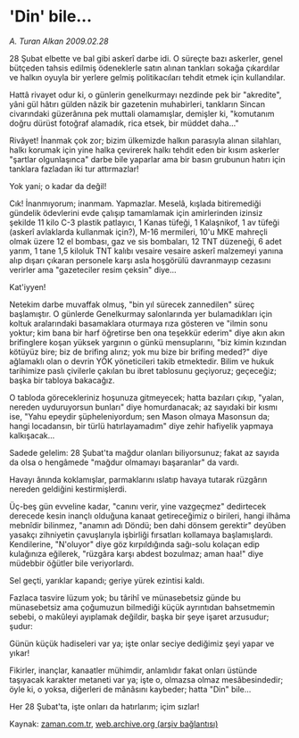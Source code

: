 # 'Din' bile...

*A. Turan Alkan 2009.02.28*

<tr><td class="metin" colspan="2" style="padding-top: 20px; padding-left: 5px; padding-right: 10px;">28 Şubat elbette ve bal gibi askerî darbe idi. O süreçte bazı askerler, genel bütçeden tahsis edilmiş ödeneklerle satın alınan tankları sokağa çıkardılar ve halkın oyuyla bir yerlere gelmiş politikacıları tehdit etmek için kullandılar.</td></tr><tr><td class="metin" colspan="2" style="padding-top: 20px; padding-left: 5px; padding-right: 10px;"><p>Hattâ rivayet odur ki, o günlerin genelkurmayı nezdinde pek bir "akredite", yâni gül hâtırı gülden nâzik bir gazetenin muhabirleri, tankların Sincan civarındaki güzerânına pek muttali olamamışlar, demişler ki, "komutanım doğru dürüst fotoğraf alamadık, rica etsek, bir müddet daha..."
<p>Rivâyet! İnanmak çok zor; bizim ülkemizde halkın parasıyla alınan silahları, halkı korumak için yine halka çevirerek halkı tehdit eden bir kısım askerler "şartlar olgunlaşınca" darbe bile yaparlar ama bir basın grubunun hatırı için tanklara fazladan iki tur attırmazlar!
<p>Yok yani; o kadar da değil!
<p>Cık! İnanmıyorum; inanmam. Yapmazlar. Meselâ, kışlada bitiremediği gündelik ödevlerini evde çalışıp tamamlamak için amirlerinden izinsiz şekilde 11 kilo C-3 plastik patlayıcı, 1 Kanas tüfeği, 1 Kalaşnikof, 1 av tüfeği (askerî avlaklarda kullanmak için?), M-16 mermileri, 10'u MKE mahreçli olmak üzere 12 el bombası, gaz ve sis bombaları, 12 TNT düzeneği, 6 adet yarım, 1 tane 1,5 kiloluk TNT kalıbı vesaire vesaire askerî malzemeyi yanına alıp dışarı çıkaran personele karşı asla hoşgörülü davranmayıp cezasını verirler ama "gazeteciler resim çeksin" diye...
<p>Kat'iyyen!
<p>Netekim darbe muvaffak olmuş, "bin yıl sürecek zannedilen" süreç başlamıştır. O günlerde Genelkurmay salonlarında yer bulamadıkları için koltuk aralarındaki basamaklara oturmaya rıza gösteren ve "ilmin sonu yoktur; kim bana bir harf öğretirse ben ona teşekkür ederim" diye akın akın brifinglere koşan yüksek yargının o günkü mensuplarını, "biz kimin kızından kötüyüz bire; biz de brifing alırız; yok mu bize bir brifing meded?" diye ağlamaklı olan o devrin YÖK yöneticileri takib etmektedir. Bilim ve hukuk tarihimize paslı çivilerle çakılan bu ibret tablosunu geçiyoruz; geçeceğiz; başka bir tabloya bakacağız.
<p>O tabloda görecekleriniz hoşunuza gitmeyecek; hatta bazıları çıkıp, "yalan, nereden uyduruyorsun bunları" diye homurdanacak; az sayıdaki bir kısmı ise, "Yahu epeydir şüpheleniyordum; sen Mason olmaya Masonsun da; hangi locadansın, bir türlü hatırlayamadım" diye zehir hafiyelik yapmaya kalkışacak...
<p>Sadede gelelim: 28 Şubat'ta mağdur olanları biliyorsunuz; fakat az sayıda da olsa o hengâmede "mağdur olmamayı başaranlar" da vardı.
<p>Havayı ânında koklamışlar, parmaklarını ıslatıp havaya tutarak rüzgârın nereden geldiğini kestirmişlerdi.
<p>Üç-beş gün evveline kadar, "canını verir, yine vazgeçmez" dedirtecek derecede kesin inançlı olduğuna kanaat getireceğimiz o birileri, hangi ilhâma mebnîdir bilinmez, "anamın adı Döndü; ben dahi dönsem gerektir" deyûben yasakçı zihniyetin çavuşlarıyla işbirliği fırsatları kollamaya başlamışlardı. Kendilerine, "N'oluyor" diye göz kırpıldığında sağı-solu kolaçan edip kulağınıza eğilerek, "rüzgâra karşı abdest bozulmaz; aman haa!" diye müdebbir öğütler bile veriyorlardı.
<p>Sel geçti, yarıklar kapandı; geriye yürek ezintisi kaldı.
<p>Fazlaca tasvire lüzum yok; bu târihî ve münasebetsiz günde bu münasebetsiz ama çoğumuzun bilmediği küçük ayrıntıdan bahsetmemin sebebi, o makûleyi ayıplamak değildir, başka bir şeye işaret arzusudur; şudur:
<p>Günün küçük hadiseleri var ya; işte onlar seciye dediğimiz şeyi yapar ve yıkar!
<p>Fikirler, inançlar, kanaatler mühimdir, anlamlıdır fakat onları üstünde taşıyacak karakter metaneti var ya; işte o, olmazsa olmaz mesâbesindedir; öyle ki, o yoksa, diğerleri de mânâsını kaybeder; hatta "Din" bile...
<p>Her 28 Şubat'ta, işte onları da hatırlarım; içim sızlar!<br/></p></p></p></p></p></p></p></p></p></p></p></p></p></p></p></td></tr>

Kaynak: [zaman.com.tr](http://zaman.com.tr/yazar.do?yazino=820052), [web.archive.org (arşiv bağlantısı)](http://web.archive.org/web/20090303235311/http://www.zaman.com.tr:80/yazar.do?yazino=820052)
